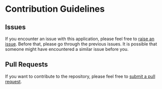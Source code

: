 # Contribution Guidelines

## Issues

If you encounter an issue with this application, please feel free to [raise an issue](https://github.com/royrishi06/Text-Editor/issues/new). 
Before that, please go through the previous issues. It is possible that someone might have encountered a similar issue before you.

## Pull Requests
If you want to contribute to the repository, please feel free to [submit a pull request](https://github.com/royrishi06/Text-Editor/pulls).
